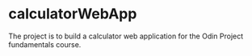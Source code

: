 # calculatorWebApp
The project is to build a calculator web application for the Odin Project fundamentals course.
